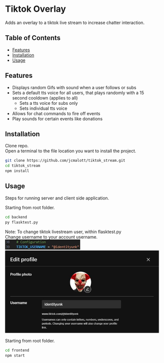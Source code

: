 # Tiktok Overlay

Adds an overlay to a tiktok live stream to increase chatter interaction.

## Table of Contents
- [Features](#features)
- [Installation](#installation)
- [Usage](#usage)

## Features

- Displays random Gifs with sound when a user follows or subs
- Sets a default tts voice for all users, that plays randomly with a 15 second cooldown (applies to all)
  - Sets a tts voice for subs only
  - Sets individual tts voice
- Allows for chat commands to fire off events
- Play sounds for certain events like donations

## Installation

Clone repo. <br>
Open a terminal to the file location you want to install the project.
```bash
git clone https://github.com/jcmalott/tiktok_stream.git
cd tiktok_stream
npm install
```

## Usage

Steps for running server and client side application.

Starting from root folder.<br>
```bash
cd backend
py flasktest.py
```
Note: To change tiktok livestream user, within flasktest.py<br>
Change username to your account username.
![Username](images/tiktok_user.jpg)
![Profile](images/Profile.jpg)

Starting from root folder.<br>
```bash
cd frontend
npm start
```


